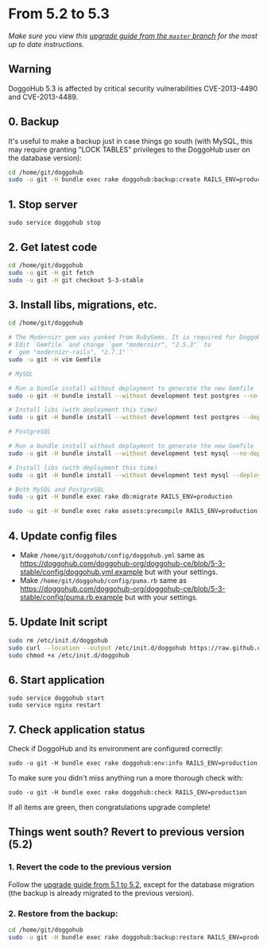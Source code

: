 # From 5.2 to 5.3
*Make sure you view this [upgrade guide from the `master` branch](../../../master/doc/update/5.2-to-5.3.md) for the most up to date instructions.*

## Warning

DoggoHub 5.3 is affected by critical security vulnerabilities CVE-2013-4490 and CVE-2013-4489.

## 0. Backup

It's useful to make a backup just in case things go south (with MySQL, this may require granting "LOCK TABLES" privileges to the DoggoHub user on the database version):

```bash
cd /home/git/doggohub
sudo -u git -H bundle exec rake doggohub:backup:create RAILS_ENV=production
```

## 1. Stop server

    sudo service doggohub stop

## 2. Get latest code

```bash
cd /home/git/doggohub
sudo -u git -H git fetch
sudo -u git -H git checkout 5-3-stable
```

## 3. Install libs, migrations, etc.

```bash
cd /home/git/doggohub

# The Modernizr gem was yanked from RubyGems. It is required for DoggoHub >= 2.8.0
# Edit `Gemfile` and change `gem "modernizr", "2.5.3"` to
# `gem "modernizr-rails", "2.7.1"``
sudo -u git -H vim Gemfile

# MySQL

# Run a bundle install without deployment to generate the new Gemfile
sudo -u git -H bundle install --without development test postgres --no-deployment

# Install libs (with deployment this time)
sudo -u git -H bundle install --without development test postgres --deployment

# PostgreSQL

# Run a bundle install without deployment to generate the new Gemfile
sudo -u git -H bundle install --without development test mysql --no-deployment

# Install libs (with deployment this time)
sudo -u git -H bundle install --without development test mysql --deployment

# Both MySQL and PostgreSQL
sudo -u git -H bundle exec rake db:migrate RAILS_ENV=production

sudo -u git -H bundle exec rake assets:precompile RAILS_ENV=production
```

## 4. Update config files

- Make `/home/git/doggohub/config/doggohub.yml` same as https://doggohub.com/doggohub-org/doggohub-ce/blob/5-3-stable/config/doggohub.yml.example but with your settings.
- Make `/home/git/doggohub/config/puma.rb` same as https://doggohub.com/doggohub-org/doggohub-ce/blob/5-3-stable/config/puma.rb.example but with your settings.

## 5. Update Init script

```bash
sudo rm /etc/init.d/doggohub
sudo curl --location --output /etc/init.d/doggohub https://raw.github.com/doggohubhq/doggohubhq/5-3-stable/lib/support/init.d/doggohub
sudo chmod +x /etc/init.d/doggohub
```

## 6. Start application

    sudo service doggohub start
    sudo service nginx restart

## 7. Check application status

Check if DoggoHub and its environment are configured correctly:

    sudo -u git -H bundle exec rake doggohub:env:info RAILS_ENV=production

To make sure you didn't miss anything run a more thorough check with:

    sudo -u git -H bundle exec rake doggohub:check RAILS_ENV=production

If all items are green, then congratulations upgrade complete!

## Things went south? Revert to previous version (5.2)

### 1. Revert the code to the previous version

Follow the [upgrade guide from 5.1 to 5.2](5.1-to-5.2.md), except for the database migration (the backup is already migrated to the previous version).

### 2. Restore from the backup:

```bash
cd /home/git/doggohub
sudo -u git -H bundle exec rake doggohub:backup:restore RAILS_ENV=production
```
